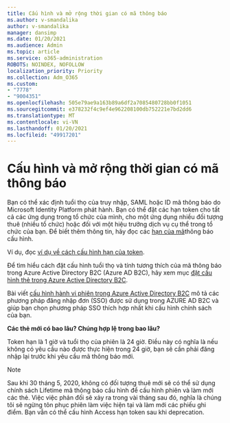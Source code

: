 ```yaml
---
title: Cấu hình và mở rộng thời gian có mã thông báo
ms.author: v-smandalika
author: v-smandalika
manager: dansimp
ms.date: 01/20/2021
ms.audience: Admin
ms.topic: article
ms.service: o365-administration
ROBOTS: NOINDEX, NOFOLLOW
localization_priority: Priority
ms.collection: Adm_O365
ms.custom:
- "7778"
- "9004351"
ms.openlocfilehash: 505e79ae9a163b89a6df2a7085480728bb0f1051
ms.sourcegitcommit: e378232f4c9ef4e962208100db752221e7bd2dd6
ms.translationtype: MT
ms.contentlocale: vi-VN
ms.lasthandoff: 01/20/2021
ms.locfileid: "49917201"
---
```

# <a name="configure-and-extend-token-lifetimes"></a>Cấu hình và mở rộng thời gian có mã thông báo

Bạn có thể xác định tuổi thọ của truy nhập, SAML hoặc ID mã thông báo do Microsoft Identity Platform phát hành. Bạn có thể đặt các hạn token cho tất cả các ứng dụng trong tổ chức của mình, cho một ứng dụng nhiều đối tượng thuê (nhiều tổ chức) hoặc đối với một hiệu trưởng dịch vụ cụ thể trong tổ chức của bạn. Để biết thêm thông tin, hãy đọc các [hạn của mã](https://docs.microsoft.com/azure/active-directory/develop/active-directory-configurable-token-lifetimes)thông báo cấu hình.

Ví dụ, đọc [ví dụ về cách cấu hình hạn của token](https://docs.microsoft.com/azure/active-directory/develop/configure-token-lifetimes).

Để tìm hiểu cách đặt cấu hình tuổi thọ và tính tương thích của mã thông báo trong Azure Active Directory B2C (Azure AD B2C), hãy xem mục [đặt cấu hình thẻ trong Azure Active Directory B2C](https://docs.microsoft.com/azure/active-directory-b2c/configure-tokens?pivots=b2c-user-flow).

Bài viết [cấu hình hành vi phiên trong Azure Active Directory B2C](https://docs.microsoft.com/azure/active-directory-b2c/session-behavior?pivots=b2c-user-flow) mô tả các phương pháp đăng nhập đơn (SSO) được sử dụng trong AZURE AD B2C và giúp bạn chọn phương pháp SSO thích hợp nhất khi cấu hình chính sách của bạn.

**Các thẻ mới có bao lâu? Chúng hợp lệ trong bao lâu?**

Token hạn là 1 giờ và tuổi thọ của phiên là 24 giờ. Điều này có nghĩa là nếu không có yêu cầu nào được thực hiện trong 24 giờ, bạn sẽ cần phải đăng nhập lại trước khi yêu cầu mã thông báo mới.

> [!NOTE]
> Sau khi 30 tháng 5, 2020, không có đối tượng thuê mới sẽ có thể sử dụng chính sách Lifetime mã thông báo cấu hình để cấu hình phiên và làm mới các thẻ. Việc việc phản đối sẽ xảy ra trong vài tháng sau đó, nghĩa là chúng tôi sẽ ngừng tôn phục phiên làm việc hiện tại và làm mới các phiếu ghi điểm. Bạn vẫn có thể cấu hình Access hạn token sau khi deprecation.






